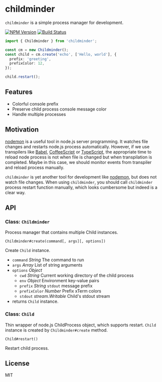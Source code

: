 # childminder

`childminder` is a simple process manager for development.

[![NPM Version][npm-image]][npm-url]
[![Build Status][travis-image]][travis-url]
  
```typescript
import { Childminder } from 'childminder';

const cm = new Childminder();
const child = cm.create('echo', ['Hello, world'], {
  prefix: 'greeting',
  prefixColor: 12,
});

child.restart();
```

## Features

- Colorful console prefix
- Preserve child process console message color
- Handle multiple processes

## Motivation

[nodemon][nodemon] is a useful tool in node.js server
programming. It watches file changes and restarts node.js process automatically. However, if we use transpilers like [Babel][Babel], [CoffeeScript][coffeeScript] or [TypeScript][TypeScript], the appropriate time to reload node process is not when file is changed but when transpilation is completed. Maybe in this case, we should monitor events from transpiler and reload process manually.

`childminder` is yet another tool for development like [nodemon][nodemon], but does not watch file changes. When using `childminder`, you should call `childminder` process restart function manually, which looks cumbersome but indeed is a clear way.

## API

### Class: `Childminder`

Process manager that contains multiple Child instances.

`Childminder#create(command[, args][, options])`

Create `Child` instance.

- `command` *String* The command to run
- `args` *Array* List of string arguments
- `options` *Object*
  - `cwd` *String* Current working directory of the child process
  - `env` *Object* Environment key-value pairs
  - `prefix` *String* `stdout` message prefix
  - `prefixColor` *Number* Prefix xTerm colors
  - `stdout` *stream.Writable* Child's stdout stream
- returns `Child` instance.


### Class: `Child`

Thin wrapper of node.js ChildProcess object, which supports restart. `Child` instance is created by `Childminder#create` method.

`Child#restart()`

Restart child process.

## License

MIT

[npm-image]: https://img.shields.io/npm/v/childminder.svg
[npm-url]: https://npmjs.org/package/childminder
[travis-image]: https://img.shields.io/travis/pawsong/childminder/master.svg
[travis-url]: https://travis-ci.org/pawsong/childminder

[nodemon]: https://github.com/remy/nodemon
[Babel]: https://github.com/babel/babel
[CoffeeScript]: https://github.com/jashkenas/coffeescript
[TypeScript]: https://github.com/Microsoft/TypeScript
